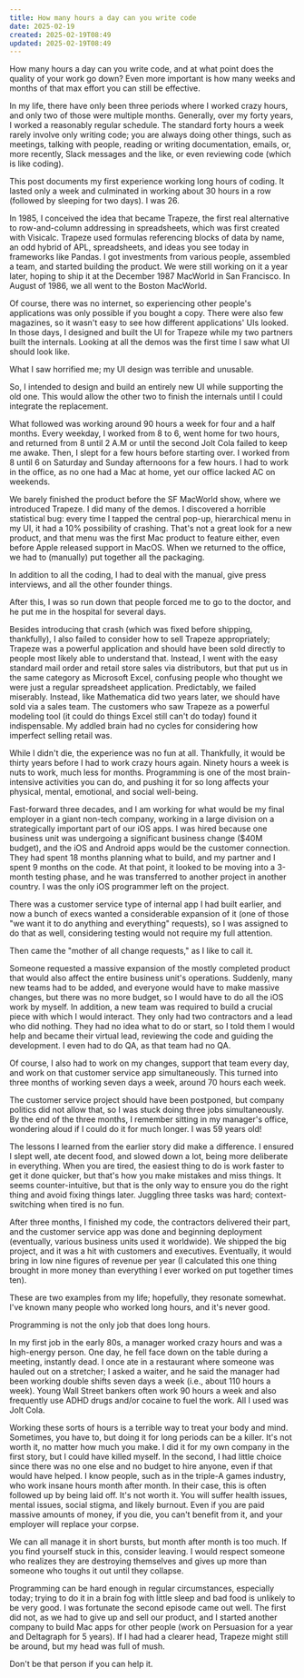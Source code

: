 ```yaml
---
title: How many hours a day can you write code
date: 2025-02-19
created: 2025-02-19T08:49
updated: 2025-02-19T08:49
---
```



How many hours a day can you write code, and at what point does the quality of your work go down? Even more important is how many weeks and months of that max effort you can still be effective.

In my life, there have only been three periods where I worked crazy hours, and only two of those were multiple months. Generally, over my forty years, I worked a reasonably regular schedule. The standard forty hours a week rarely involve only writing code; you are always doing other things, such as meetings, talking with people, reading or writing documentation, emails, or, more recently, Slack messages and the like, or even reviewing code (which is like coding).

This post documents my first experience working long hours of coding. It lasted only a week and culminated in working about 30 hours in a row (followed by sleeping for two days). I was 26.

In 1985, I conceived the idea that became Trapeze, the first real alternative to row-and-column addressing in spreadsheets, which was first created with Visicalc. Trapeze used formulas referencing blocks of data by name, an odd hybrid of APL, spreadsheets, and ideas you see today in frameworks like Pandas. I got investments from various people, assembled a team, and started building the product. We were still working on it a year later, hoping to ship it at the December 1987 MacWorld in San Francisco. In August of 1986, we all went to the Boston MacWorld.

Of course, there was no internet, so experiencing other people's applications was only possible if you bought a copy. There were also few magazines, so it wasn't easy to see how different applications' UIs looked. In those days, I designed and built the UI for Trapeze while my two partners built the internals. Looking at all the demos was the first time I saw what UI should look like.

What I saw horrified me; my UI design was terrible and unusable.

So, I intended to design and build an entirely new UI while supporting the old one. This would allow the other two to finish the internals until I could integrate the replacement.

What followed was working around 90 hours a week for four and a half months. Every weekday, I worked from 8 to 6, went home for two hours, and returned from 8 until 2 A.M or until the second Jolt Cola failed to keep me awake. Then, I slept for a few hours before starting over. I worked from 8 until 6 on Saturday and Sunday afternoons for a few hours. I had to work in the office, as no one had a Mac at home, yet our office lacked AC on weekends.

We barely finished the product before the SF MacWorld show, where we introduced Trapeze. I did many of the demos. I discovered a horrible statistical bug: every time I tapped the central pop-up, hierarchical menu in my UI, it had a 10% possibility of crashing. That's not a great look for a new product, and that menu was the first Mac product to feature either, even before Apple released support in MacOS. When we returned to the office, we had to (manually) put together all the packaging.

In addition to all the coding, I had to deal with the manual, give press interviews, and all the other founder things.

After this, I was so run down that people forced me to go to the doctor, and he put me in the hospital for several days.

Besides introducing that crash (which was fixed before shipping, thankfully), I also failed to consider how to sell Trapeze appropriately; Trapeze was a powerful application and should have been sold directly to people most likely able to understand that. Instead, I went with the easy standard mail order and retail store sales via distributors, but that put us in the same category as Microsoft Excel, confusing people who thought we were just a regular spreadsheet application. Predictably, we failed miserably. Instead, like Mathematica did two years later, we should have sold via a sales team. The customers who saw Trapeze as a powerful modeling tool (it could do things Excel still can't do today) found it indispensable. My addled brain had no cycles for considering how imperfect selling retail was.

While I didn't die, the experience was no fun at all. Thankfully, it would be thirty years before I had to work crazy hours again. Ninety hours a week is nuts to work, much less for months. Programming is one of the most brain-intensive activities you can do, and pushing it for so long affects your physical, mental, emotional, and social well-being.

Fast-forward three decades, and I am working for what would be my final employer in a giant non-tech company, working in a large division on a strategically important part of our iOS apps. I was hired because one business unit was undergoing a significant business change ($40M budget), and the iOS and Android apps would be the customer connection. They had spent 18 months planning what to build, and my partner and I spent 9 months on the code. At that point, it looked to be moving into a 3-month testing phase, and he was transferred to another project in another country. I was the only iOS programmer left on the project.

There was a customer service type of internal app I had built earlier, and now a bunch of execs wanted a considerable expansion of it (one of those "we want it to do anything and everything" requests), so I was assigned to do that as well, considering testing would not require my full attention.

Then came the "mother of all change requests," as I like to call it.

Someone requested a massive expansion of the mostly completed product that would also affect the entire business unit's operations. Suddenly, many new teams had to be added, and everyone would have to make massive changes, but there was no more budget, so I would have to do all the iOS work by myself. In addition, a new team was required to build a crucial piece with which I would interact. They only had two contractors and a lead who did nothing. They had no idea what to do or start, so I told them I would help and became their virtual lead, reviewing the code and guiding the development. I even had to do QA, as that team had no QA.

Of course, I also had to work on my changes, support that team every day, and work on that customer service app simultaneously. This turned into three months of working seven days a week, around 70 hours each week.

The customer service project should have been postponed, but company politics did not allow that, so I was stuck doing three jobs simultaneously. By the end of the three months, I remember sitting in my manager's office, wondering aloud if I could do it for much longer. I was 59 years old!

The lessons I learned from the earlier story did make a difference. I ensured I slept well, ate decent food, and slowed down a lot, being more deliberate in everything. When you are tired, the easiest thing to do is work faster to get it done quicker, but that's how you make mistakes and miss things. It seems counter-intuitive, but that is the only way to ensure you do the right thing and avoid fixing things later. Juggling three tasks was hard; context-switching when tired is no fun.

After three months, I finished my code, the contractors delivered their part, and the customer service app was done and beginning deployment (eventually, various business units used it worldwide). We shipped the big project, and it was a hit with customers and executives. Eventually, it would bring in low nine figures of revenue per year (I calculated this one thing brought in more money than everything I ever worked on put together times ten).

These are two examples from my life; hopefully, they resonate somewhat. I've known many people who worked long hours, and it's never good.

Programming is not the only job that does long hours.

In my first job in the early 80s, a manager worked crazy hours and was a high-energy person. One day, he fell face down on the table during a meeting, instantly dead. I once ate in a restaurant where someone was hauled out on a stretcher; I asked a waiter, and he said the manager had been working double shifts seven days a week (i.e., about 110 hours a week). Young Wall Street bankers often work 90 hours a week and also frequently use ADHD drugs and/or cocaine to fuel the work. All I used was Jolt Cola.

Working these sorts of hours is a terrible way to treat your body and mind. Sometimes, you have to, but doing it for long periods can be a killer. It's not worth it, no matter how much you make. I did it for my own company in the first story, but I could have killed myself. In the second, I had little choice since there was no one else and no budget to hire anyone, even if that would have helped. I know people, such as in the triple-A games industry, who work insane hours month after month. In their case, this is often followed up by being laid off. It's not worth it. You will suffer health issues, mental issues, social stigma, and likely burnout. Even if you are paid massive amounts of money, if you die, you can't benefit from it, and your employer will replace your corpse.

We can all manage it in short bursts, but month after month is too much. If you find yourself stuck in this, consider leaving. I would respect someone who realizes they are destroying themselves and gives up more than someone who toughs it out until they collapse.

Programming can be hard enough in regular circumstances, especially today; trying to do it in a brain fog with little sleep and bad food is unlikely to be very good. I was fortunate the second episode came out well. The first did not, as we had to give up and sell our product, and I started another company to build Mac apps for other people (work on Persuasion for a year and Deltagraph for 5 years). If I had had a clearer head, Trapeze might still be around, but my head was full of mush.

Don't be that person if you can help it.
